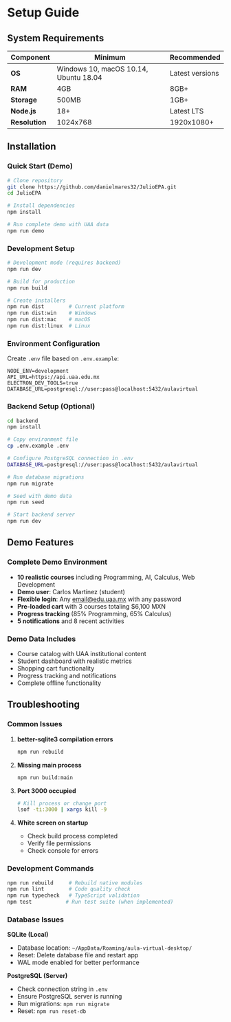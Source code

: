 # Setup Guide

## System Requirements

| Component | Minimum | Recommended |
|-----------|---------|-------------|
| **OS** | Windows 10, macOS 10.14, Ubuntu 18.04 | Latest versions |
| **RAM** | 4GB | 8GB+ |
| **Storage** | 500MB | 1GB+ |
| **Node.js** | 18+ | Latest LTS |
| **Resolution** | 1024x768 | 1920x1080+ |

## Installation

### Quick Start (Demo)
```bash
# Clone repository
git clone https://github.com/danielmares32/JulioEPA.git
cd JulioEPA

# Install dependencies
npm install

# Run complete demo with UAA data
npm run demo
```

### Development Setup
```bash
# Development mode (requires backend)
npm run dev

# Build for production
npm run build

# Create installers
npm run dist        # Current platform
npm run dist:win    # Windows
npm run dist:mac    # macOS  
npm run dist:linux  # Linux
```

### Environment Configuration

Create `.env` file based on `.env.example`:
```env
NODE_ENV=development
API_URL=https://api.uaa.edu.mx
ELECTRON_DEV_TOOLS=true
DATABASE_URL=postgresql://user:pass@localhost:5432/aulavirtual
```

### Backend Setup (Optional)

```bash
cd backend
npm install

# Copy environment file
cp .env.example .env

# Configure PostgreSQL connection in .env
DATABASE_URL=postgresql://user:pass@localhost:5432/aulavirtual

# Run database migrations
npm run migrate

# Seed with demo data
npm run seed

# Start backend server
npm run dev
```

## Demo Features

### Complete Demo Environment
- **10 realistic courses** including Programming, AI, Calculus, Web Development
- **Demo user**: Carlos Martínez (student)
- **Flexible login**: Any email@edu.uaa.mx with any password
- **Pre-loaded cart** with 3 courses totaling $6,100 MXN
- **Progress tracking** (85% Programming, 65% Calculus)
- **5 notifications** and 8 recent activities

### Demo Data Includes
- Course catalog with UAA institutional content
- Student dashboard with realistic metrics
- Shopping cart functionality
- Progress tracking and notifications
- Complete offline functionality

## Troubleshooting

### Common Issues

1. **better-sqlite3 compilation errors**
   ```bash
   npm run rebuild
   ```

2. **Missing main process**
   ```bash
   npm run build:main
   ```

3. **Port 3000 occupied**
   ```bash
   # Kill process or change port
   lsof -ti:3000 | xargs kill -9
   ```

4. **White screen on startup**
   - Check build process completed
   - Verify file permissions
   - Check console for errors

### Development Commands
```bash
npm run rebuild     # Rebuild native modules
npm run lint        # Code quality check
npm run typecheck   # TypeScript validation
npm test           # Run test suite (when implemented)
```

### Database Issues

**SQLite (Local)**
- Database location: `~/AppData/Roaming/aula-virtual-desktop/`
- Reset: Delete database file and restart app
- WAL mode enabled for better performance

**PostgreSQL (Server)**
- Check connection string in `.env`
- Ensure PostgreSQL server is running
- Run migrations: `npm run migrate`
- Reset: `npm run reset-db`